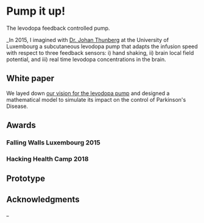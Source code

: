 # Pump it up!

The levodopa feedback controlled pump.

_In 2015, I imagined with [Dr. Johan Thunberg](https://scholar.google.fr/citations?user=EG4ZBbcAAAAJ&hl=en) at the University of Luxembourg a subcutaneous levodopa pump that adapts the infusion speed with respect to three feedback sensors: i) hand shaking, ii) brain local
field potential, and iii) real time levodopa concentrations in the brain.

## White paper
We layed down [our vision for the levodopa pump](https://arxiv.org/abs/1608.07232) and designed a mathematical model to simulate its impact on the control of Parkinson's Disease.

## Awards

### Falling Walls Luxembourg 2015

### Hacking Health Camp 2018

## Prototype

## Acknowledgments

_
